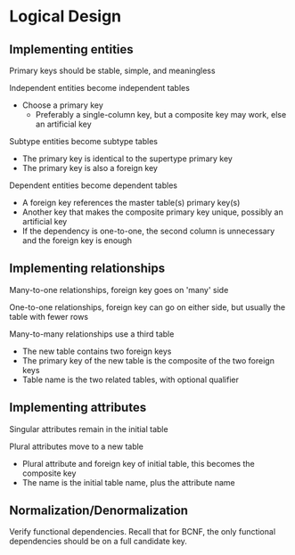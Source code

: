# Logical Design
## Implementing entities

Primary keys should be stable, simple, and meaningless

Independent entities become independent tables

* Choose a primary key
  * Preferably a single-column key, but a composite key may work, else an artificial key

Subtype entities become subtype tables

* The primary key is identical to the supertype primary key
* The primary key is also a foreign key

Dependent entities become dependent tables

* A foreign key references the master table(s) primary key(s)
* Another key that makes the composite primary key unique, possibly an artificial key
* If the dependency is one-to-one, the second column is unnecessary and the foreign key is enough

## Implementing relationships

Many-to-one relationships, foreign key goes on 'many' side

One-to-one relationships, foreign key can go on either side, but usually the table with fewer rows

Many-to-many relationships use a third table

* The new table contains two foreign keys
* The primary key of the new table is the composite of the two foreign keys
* Table name is the two related tables, with optional qualifier

## Implementing attributes

Singular attributes remain in the initial table

Plural attributes move to a new table

* Plural attribute and foreign key of initial table, this becomes the composite key
* The name is the initial table name, plus the attribute name

## Normalization/Denormalization

Verify functional dependencies. Recall that for BCNF, the only functional dependencies should be on a full candidate key.